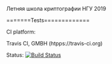 Летняя школа криптографии НГУ 2019

=======Tests=============

CI platform: 

Travis CI, GMBH (htpps://travis-ci.org)

Status: [![Build Status](https://travis-ci.org/ilipz/boolfun.svg?branch=test)](https://travis-ci.org/ilipz/boolfun)

